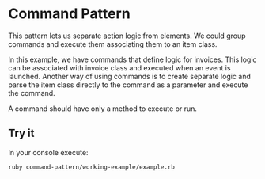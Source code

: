 # Command Pattern

This pattern lets us separate action logic from elements. We could group commands and execute them associating them to an item class.

In this example, we have commands that define logic for invoices. This logic can be associated with invoice class and executed when an event is launched. Another way of using commands is to create separate logic and parse the item class directly to the command as a parameter and execute the command.

A command should have only a method to execute or run.


## Try it

In your console execute:
```bash
ruby command-pattern/working-example/example.rb
```